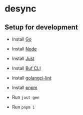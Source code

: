 # desync

## Setup for development

- Install [Go](https://go.dev/dl/)
- Install [Node](https://nodejs.org/en/download)
- Install [Just](https://github.com/casey/just)
- Install [Buf CLI](https://buf.build/docs/cli/installation/)
- Install [golangci-lint](https://golangci-lint.run/welcome/install/#local-installation)
- Install [pnpm](https://pnpm.io/installation)

- Run `just gen`
- Run `pnpm i`